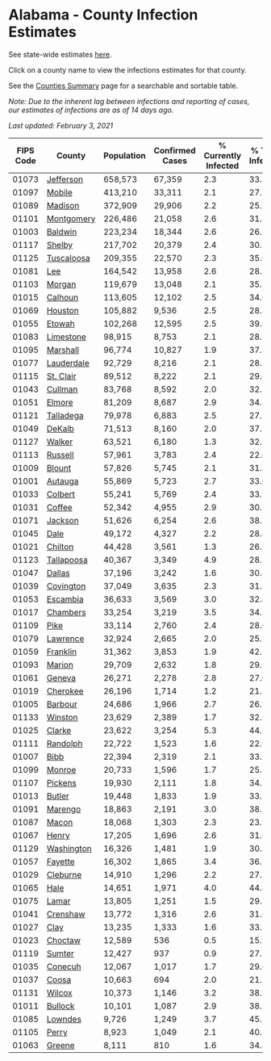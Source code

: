# Alabama - County Infection Estimates

See state-wide estimates [here](/infections/us-al).

Click on a county name to view the infections estimates for that county.

See the [Counties Summary](/infections/summary-counties) page for a searchable and sortable table.

*Note: Due to the inherent lag between infections and reporting of cases, our estimates of infections are as of 14 days ago.*

*Last updated: February 3, 2021*

|   FIPS Code |                   County |   Population |   Confirmed Cases |   % Currently Infected |   % Total Infected |
|-------------|--------------------------|--------------|-------------------|------------------------|--------------------|
|       01073 |   [Jefferson](jefferson) |      658,573 |            67,359 |                    2.3 |               33.3 |
|       01097 |         [Mobile](mobile) |      413,210 |            33,311 |                    2.1 |               27.2 |
|       01089 |       [Madison](madison) |      372,909 |            29,906 |                    2.2 |               25.7 |
|       01101 | [Montgomery](montgomery) |      226,486 |            21,058 |                    2.6 |               31.3 |
|       01003 |       [Baldwin](baldwin) |      223,234 |            18,344 |                    2.6 |               26.3 |
|       01117 |         [Shelby](shelby) |      217,702 |            20,379 |                    2.4 |               30.3 |
|       01125 | [Tuscaloosa](tuscaloosa) |      209,355 |            22,570 |                    2.3 |               35.0 |
|       01081 |               [Lee](lee) |      164,542 |            13,958 |                    2.6 |               28.3 |
|       01103 |         [Morgan](morgan) |      119,679 |            13,048 |                    2.1 |               35.2 |
|       01015 |       [Calhoun](calhoun) |      113,605 |            12,102 |                    2.5 |               34.0 |
|       01069 |       [Houston](houston) |      105,882 |             9,536 |                    2.5 |               28.8 |
|       01055 |         [Etowah](etowah) |      102,268 |            12,595 |                    2.5 |               39.6 |
|       01083 |   [Limestone](limestone) |       98,915 |             8,753 |                    2.1 |               28.1 |
|       01095 |     [Marshall](marshall) |       96,774 |            10,827 |                    1.9 |               37.5 |
|       01077 | [Lauderdale](lauderdale) |       92,729 |             8,216 |                    2.1 |               28.1 |
|       01115 |   [St. Clair](st.-clair) |       89,512 |             8,222 |                    2.1 |               29.6 |
|       01043 |       [Cullman](cullman) |       83,768 |             8,592 |                    2.0 |               32.7 |
|       01051 |         [Elmore](elmore) |       81,209 |             8,687 |                    2.9 |               34.7 |
|       01121 |   [Talladega](talladega) |       79,978 |             6,883 |                    2.5 |               27.7 |
|       01049 |         [DeKalb](dekalb) |       71,513 |             8,160 |                    2.0 |               37.2 |
|       01127 |         [Walker](walker) |       63,521 |             6,180 |                    1.3 |               32.7 |
|       01113 |       [Russell](russell) |       57,961 |             3,783 |                    2.4 |               22.0 |
|       01009 |         [Blount](blount) |       57,826 |             5,745 |                    2.1 |               31.8 |
|       01001 |       [Autauga](autauga) |       55,869 |             5,723 |                    2.7 |               33.0 |
|       01033 |       [Colbert](colbert) |       55,241 |             5,769 |                    2.4 |               33.9 |
|       01031 |         [Coffee](coffee) |       52,342 |             4,955 |                    2.9 |               30.2 |
|       01071 |       [Jackson](jackson) |       51,626 |             6,254 |                    2.6 |               38.8 |
|       01045 |             [Dale](dale) |       49,172 |             4,327 |                    2.2 |               28.4 |
|       01021 |       [Chilton](chilton) |       44,428 |             3,561 |                    1.3 |               26.8 |
|       01123 | [Tallapoosa](tallapoosa) |       40,367 |             3,349 |                    4.9 |               28.2 |
|       01047 |         [Dallas](dallas) |       37,196 |             3,242 |                    1.6 |               30.4 |
|       01039 |   [Covington](covington) |       37,049 |             3,635 |                    2.3 |               31.8 |
|       01053 |     [Escambia](escambia) |       36,633 |             3,569 |                    3.0 |               32.4 |
|       01017 |     [Chambers](chambers) |       33,254 |             3,219 |                    3.5 |               34.3 |
|       01109 |             [Pike](pike) |       33,114 |             2,760 |                    2.4 |               28.0 |
|       01079 |     [Lawrence](lawrence) |       32,924 |             2,665 |                    2.0 |               25.7 |
|       01059 |     [Franklin](franklin) |       31,362 |             3,853 |                    1.9 |               42.2 |
|       01093 |         [Marion](marion) |       29,709 |             2,632 |                    1.8 |               29.6 |
|       01061 |         [Geneva](geneva) |       26,271 |             2,278 |                    2.8 |               27.0 |
|       01019 |     [Cherokee](cherokee) |       26,196 |             1,714 |                    1.2 |               21.1 |
|       01005 |       [Barbour](barbour) |       24,686 |             1,966 |                    2.7 |               26.9 |
|       01133 |       [Winston](winston) |       23,629 |             2,389 |                    1.7 |               32.9 |
|       01025 |         [Clarke](clarke) |       23,622 |             3,254 |                    5.3 |               44.6 |
|       01111 |     [Randolph](randolph) |       22,722 |             1,523 |                    1.6 |               22.9 |
|       01007 |             [Bibb](bibb) |       22,394 |             2,319 |                    2.1 |               33.5 |
|       01099 |         [Monroe](monroe) |       20,733 |             1,596 |                    1.7 |               25.5 |
|       01107 |       [Pickens](pickens) |       19,930 |             2,111 |                    1.8 |               34.3 |
|       01013 |         [Butler](butler) |       19,448 |             1,833 |                    1.9 |               33.1 |
|       01091 |       [Marengo](marengo) |       18,863 |             2,191 |                    3.0 |               38.5 |
|       01087 |           [Macon](macon) |       18,068 |             1,303 |                    2.3 |               23.9 |
|       01067 |           [Henry](henry) |       17,205 |             1,696 |                    2.6 |               31.6 |
|       01129 | [Washington](washington) |       16,326 |             1,481 |                    1.9 |               30.3 |
|       01057 |       [Fayette](fayette) |       16,302 |             1,865 |                    3.4 |               36.2 |
|       01029 |     [Cleburne](cleburne) |       14,910 |             1,296 |                    2.2 |               27.3 |
|       01065 |             [Hale](hale) |       14,651 |             1,971 |                    4.0 |               44.4 |
|       01075 |           [Lamar](lamar) |       13,805 |             1,251 |                    1.5 |               29.3 |
|       01041 |     [Crenshaw](crenshaw) |       13,772 |             1,316 |                    2.6 |               31.6 |
|       01027 |             [Clay](clay) |       13,235 |             1,333 |                    1.6 |               33.1 |
|       01023 |       [Choctaw](choctaw) |       12,589 |               536 |                    0.5 |               15.9 |
|       01119 |         [Sumter](sumter) |       12,427 |               937 |                    0.9 |               27.1 |
|       01035 |       [Conecuh](conecuh) |       12,067 |             1,017 |                    1.7 |               29.0 |
|       01037 |           [Coosa](coosa) |       10,663 |               694 |                    2.0 |               21.1 |
|       01131 |         [Wilcox](wilcox) |       10,373 |             1,146 |                    3.2 |               38.9 |
|       01011 |       [Bullock](bullock) |       10,101 |             1,087 |                    2.9 |               38.3 |
|       01085 |       [Lowndes](lowndes) |        9,726 |             1,249 |                    3.7 |               45.3 |
|       01105 |           [Perry](perry) |        8,923 |             1,049 |                    2.1 |               40.4 |
|       01063 |         [Greene](greene) |        8,111 |               810 |                    1.6 |               34.4 |
